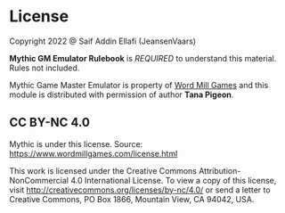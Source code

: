 # License

Copyright 2022 @ Saif Addin Ellafi (JeansenVaars)

**Mythic GM Emulator Rulebook** is _REQUIRED_ to understand this material. Rules not included.

Mythic Game Master Emulator is property of [Word Mill Games](https://www.wordmillgames.com) and this module is distributed with permission of author **Tana Pigeon**.

## CC BY-NC 4.0

Mythic is under this license. Source: https://www.wordmillgames.com/license.html

This work is licensed under the Creative Commons Attribution-NonCommercial 4.0 International License. To view a copy of this license, visit http://creativecommons.org/licenses/by-nc/4.0/ or send a letter to Creative Commons, PO Box 1866, Mountain View, CA 94042, USA.
